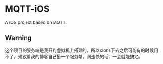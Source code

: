 # MQTT-iOS
A iOS project based on MQTT.
## Warning
这个项目的服务端是我开的虚拟机上搭建的，所以clone下去之后可能有的时候用不了，建议看我的博客自己搭一个服务端，网速快的话，一会就能搞定。
